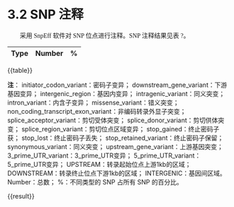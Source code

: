 # 3.2 SNP 注释

<font face="微软雅黑" >&emsp;&emsp;采用 SnpEff 软件对 SNP 位点进行注释。SNP 注释结果见表 ?。</font><br />




|  Type  | Number             |%|
| :--------: | :--------: | :--------: |
{{table}}

**注**：
initiator_codon_variant：密码子变异； 
downstream_gene_variant：下游基因变异； 
intergenic_region：基因内变异； 
intragenic_variant：同义突变； 
intron_variant：内含子变异； 
missense_variant：错义突变； 
non_coding_transcript_exon_variant：非编码转录外显子突变； 
splice_acceptor_variant：剪切受体突变； 
splice_donor_variant：剪切供体突变； 
splice_region_variant：剪切位点区域变异； 
stop_gained：终止密码子获； 
stop_lost：终止密码子丢失； 
stop_retained_variant：终止密码子保留； 
synonymous_variant：同义突变； 
upstream_gene_variant：上游基因突变； 
3_prime_UTR_variant：3_prime_UTR变异； 
5_prime_UTR_variant：5_prime_UTR变异； 
UPSTREAM：转录起始位点上游1kb的区域；
DOWNSTREAM：转录终止位点下游1kb的区域；
INTERGENIC：基因间区域。 
Number：总数； 
%：不同类型的 SNP 占所有 SNP 的百分比。


{{result}}